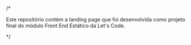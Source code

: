 /*

Este repositório contém a landing page que foi desenvolvida como projeto final do módulo Front End Estático da Let's Code.

*/

